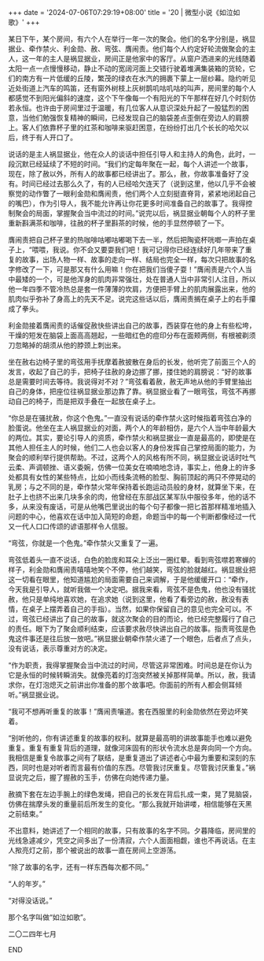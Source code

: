 +++
date = '2024-07-06T07:29:19+08:00'
title = '20 | 微型小说《如泣如歌》'
+++

某日下午，某个房间，有六个人在举行一年一次的聚会。他们的名字分别是，祸显据业、牵作禁火、利金勋、赦、弯弦、膺闹责。他们每个人约定好轮流做聚会的主人，这一年的主人是祸显据业，房间正是他家中的客厅。从窗户洒进来的光线随着太阳一点一点慢慢移动，静止不动的宽阔河面上交错行驶着堆满集装箱的货轮，它们的南方有一片低缓的丘陵，繁茂的绿衣在水汽的拥裹下蒙上一层纱幕。隐约听见近处街道上汽车的鸣笛，还有窗外树枝上灰树鹊叽咕叽咕的叫声，房间里的每个人都感觉不到阳光偏斜的速度，这个下午像每一个有阳光的下午那样在好几个时刻仿若永恒。也许由于房间里过于温暖，有几位客人从意识深处升起了一股猛烈的困意，当他们勉强恢复精神的瞬间，已经发现自己的脑袋差点歪倒在旁边人的肩膀上。客人们依靠杯子里的红茶和咖啡来驱赶困意，在纷纷打出几个长长的哈欠以后，终于有人开口了。

说话的是主人祸显据业，他在众人的谈话中担任引导人和主持人的角色，此时，一段沉默已经延续了不短的时间。“我们约定每年聚在一起，每个人讲述一个故事，现在，除了赦以外，所有人的故事都已经讲出了。那么，赦，你故事准备好了没有。时间已经过去那么久了，有的人已经哈欠连天了（说到这里，他以几乎不会被察觉的动作瞥了一眼利金勋和膺闹责，他们两个人立刻挺直脊背，紧紧地闭起自己的嘴巴），作为引导人，我不能允许再让你花更多时间准备自己的故事了。我得控制聚会的局面，掌握聚会当中流过的时间。”说完以后，祸显据业朝每个人的杯子里重新斟满茶和咖啡，往赦的杯子里斟茶的时候，他的手显然停顿了一下。

膺闹责把自己杯子里的热咖啡咕嘟咕嘟喝下去一半，然后把陶瓷杯咣啷一声拍在桌子上，“喂喂，我说。你不会又要耍我们吧！我可记得你已经连续好几年带来了重复的故事，出场人物一样、故事的走向一样、结局也完全一样，每次只把故事的名字修改了一下，可是那又有什么用嘛！你在把我们当傻子耍！”膺闹责是六个人当中最矮的一个，可是他浑身的肌肉非常强壮，处在普通人当中非常引人注目，所以他一年四季不管冷热总是套一件薄薄的坎肩，方便把手臂上的肌肉展露出来，他的肌肉似乎弥补了身高上的先天不足。说完这些话以后，膺闹责搁在桌子上的右手攥成了拳头。

利金勋接着膺闹责的话催促赦快些讲出自己的故事，西装穿在他的身上有些松垮，干燥的短发在脑袋上面高高翘起，一些暗红色的痘印分布在面颊两侧，有根被剃须刀忽略掉的胡须从他的脖颈上刺出来。

坐在赦右边椅子里的弯弦用手抚摩着赦披散在身后的长发，他听完了前面三个人的发言，收起了自己的手，把椅子往赦的身边挪了挪，搂住她的肩膀说：“好的故事总是需要时间去等待。我说得对不对？”弯弦看着赦，赦无声地从他的手臂里抽出自己的身体，把座位往祸显据业那边靠了靠。祸显据业看了一眼弯弦，弯弦不再挪动自己的椅子，而是把双手叠在一起放在桌子上。

“你总是在骚扰赦，你这个色鬼。”一直没有说话的牵作禁火这时候指着弯弦白净的脸蛋说。他坐在主人祸显据业的对面，两个人的年龄相仿，是六个人当中年龄最大的两位。其实，要论引导人的资质，牵作禁火和祸显据业一直是最高的，即使是在其他人担任主人的时候，他们二人也会以客人的身份发挥自己掌控局面的能力，为聚会的顺利举行提供帮助。不过，这两个人的风格有所不同，祸显据业说话时吐气云柔、声调顿挫、语义委婉，仿佛一位美女在喃喃地念诗，事实上，他身上的许多处都具有女性的某些特点，比如小而线条流畅的脸型、胸前顶起的两只不停晃动的乳房；与之不同的是，牵作禁火常年保持着长跑运动员般的身材，就算坐下来，在肚子上也挤不出来几块多余的肉，他曾经在东部战区某军队中服役多年，他的话不多，从来没有废话，可是从他嘴巴里说出的每个句子都像一把匕首那样精准地插入问题的中心，他喜欢在话中加入简短的命题，命题当中的每一个判断都像经过一代又一代人口口传颂的谚语那样令人信服。

“弯弦，你就是一个色鬼。”牵作禁火又重复了一遍。

弯弦低着头一直不说话，白色的脸庞和耳朵上泛出一圈红晕。看到弯弦噤若寒蝉的样子，利金勋和膺闹责嘻嘻地笑个不停，他们越笑，弯弦的脸就越红。祸显据业把这一切看在眼里，他知道尴尬的局面需要自己来调解，于是他缓缓开口：“牵作，今天我是引导人，就听我做一个决定吧。据我来看，弯弦不是色鬼，他也没有骚扰赦，他只是单纯地喜欢她，在追求她（说到这里，他看了看旁边的赦，赦没有表情，在桌子上摆弄着自己的手指）。当然，如果你保留自己的意见也完全可以。不过，弯弦已经讲出了自己的故事，就这次聚会的目的而论，他已经完整履行了自己的责任。眼下为了聚会顺利结束，应该要求赦尽快讲出自己的故事。指责弯弦是色鬼这件事还是往后放一放吧。”祸显据业朝牵作禁火递了一个眼色，后者点了点头，没有说话，表示尊重对方的决定。

“作为职责，我得掌握聚会当中流过的时间，尽管这非常困难。时间总是在你认为它是永恒的时候转瞬消失。就像亮着的灯泡突然被关掉那样简单。所以，赦，我请求你，在灯泡熄灭之前讲出你准备的那个故事吧。你面前的所有人都会侧耳倾听。”祸显据业说。

“我可不想再听重复的故事！”膺闹责嚷道。套在西服里的利金勋依然在旁边坏笑着。

“别听他的，你有讲述重复的故事的权利。就算是最高明的讲故事能手也难以避免重复。重复有重复背后的道理，就像河床固有的形状令流水总是奔向同一个方向。我相信是重复令故事之间有了联结，是重复道出了讲述者心中最为重要和深刻的东西，同时也是对听者而言最有价值的东西。尽管我讨厌重复。尽管我讨厌重复。”祸显说完之后，握了握赦的玉手，仿佛在向她传递力量。

赦摘下套在左边手腕上的绿色发绳，把自己的长发在背后扎成一束，晃了晃脑袋，仿佛在揣摩头发的重量前后所发生的变化。“那么我就开始讲喽，相信能够在天黑之前结束。”

不出意料，她讲述了一个相同的故事，只有故事的名字不同。夕暮降临，房间里的光线急遽减少，凭空之间多出了一份清寂，六个人面面相觑，谁也不再说话。在主人揿亮灯之前，那个被说出的故事一直在房间上空游荡。

“除了故事的名字，还有一样东西每次都不同。”

“人的年岁。”

“对得没话说。”

那个名字叫做“如泣如歌”。

二〇二四年七月

END



